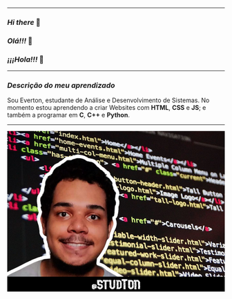 ---------------------------

### _Hi there_ 👋
### _Olá!!!_ 👋
### _¡¡¡Hola!!!_ 👋

---------------------------

### _Descrição do meu aprendizado_

Sou Everton, estudante de Análise e Desenvolvimento de
Sistemas. No momento estou aprendendo a criar Websites
com **HTML**, **CSS** e **JS**; e também a programar em **C**, **C++** e 
**Python**.

---------------------------

![studTon with HTML code background](studTon.jpg)
